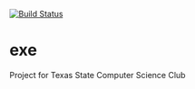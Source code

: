 [![Build Status](https://travis-ci.org/pokemonmegaman/exe.svg?branch=master)](https://travis-ci.org/pokemonmegaman/exe)
# exe
Project for Texas State Computer Science Club
